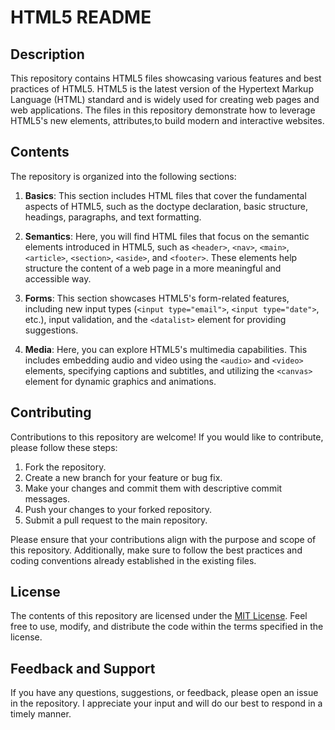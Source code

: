 # HTML5 README

## Description
This repository contains HTML5 files showcasing various features and best practices of HTML5. HTML5 is the latest version of the Hypertext Markup Language (HTML) standard and is widely used for creating web pages and web applications. The files in this repository demonstrate how to leverage HTML5's new elements, attributes,to build modern and interactive websites.

## Contents
The repository is organized into the following sections:

1. **Basics**: This section includes HTML files that cover the fundamental aspects of HTML5, such as the doctype declaration, basic structure, headings, paragraphs, and text formatting.

2. **Semantics**: Here, you will find HTML files that focus on the semantic elements introduced in HTML5, such as `<header>`, `<nav>`, `<main>`, `<article>`, `<section>`, `<aside>`, and `<footer>`. These elements help structure the content of a web page in a more meaningful and accessible way.

3. **Forms**: This section showcases HTML5's form-related features, including new input types (`<input type="email">`, `<input type="date">`, etc.), input validation, and the `<datalist>` element for providing suggestions.

4. **Media**: Here, you can explore HTML5's multimedia capabilities. This includes embedding audio and video using the `<audio>` and `<video>` elements, specifying captions and subtitles, and utilizing the `<canvas>` element for dynamic graphics and animations.

## Contributing
Contributions to this repository are welcome! If you would like to contribute, please follow these steps:

1. Fork the repository.
2. Create a new branch for your feature or bug fix.
3. Make your changes and commit them with descriptive commit messages.
4. Push your changes to your forked repository.
5. Submit a pull request to the main repository.

Please ensure that your contributions align with the purpose and scope of this repository. Additionally, make sure to follow the best practices and coding conventions already established in the existing files.

## License
The contents of this repository are licensed under the [MIT License](LICENSE). Feel free to use, modify, and distribute the code within the terms specified in the license.

## Feedback and Support
If you have any questions, suggestions, or feedback, please open an issue in the repository. I appreciate your input and will do our best to respond in a timely manner.
